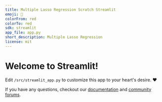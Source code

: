 ```yaml
---
title: Multiple Lasso Regression Scratch Streamlit
emoji: 🚀
colorFrom: red
colorTo: red
sdk: streamlit
app_file: app.py
short_description: Multiple Lasso Regression
license: mit
---
```


# Welcome to Streamlit!

Edit `/src/streamlit_app.py` to customize this app to your heart's desire. :heart:

If you have any questions, checkout our [documentation](https://docs.streamlit.io) and [community
forums](https://discuss.streamlit.io).
